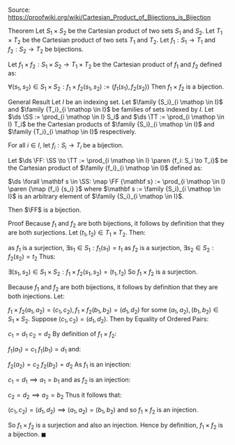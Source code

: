 # 

Source: https://proofwiki.org/wiki/Cartesian_Product_of_Bijections_is_Bijection

Theorem
Let $S_1 \times S_2$ be the Cartesian product of two sets $S_1$ and $S_2$.
Let $T_1 \times T_2$ be the Cartesian product of two sets $T_1$ and $T_2$.
Let $f_1: S_1 \to T_1$ and $f_2: S_2 \to T_2$ be bijections.

Let $f_1 \times f_2: S_1 \times S_2 \to T_1 \times T_2$ be the Cartesian product of $f_1$ and $f_2$ defined as:

$\forall \left({s_1, s_2}\right) \in S_1 \times S_2: f_1 \times f_2 \left({s_1, s_2}\right) := \left({f_1 \left({s_1}\right), f_2 \left({s_2}\right)}\right)$
Then $f_1 \times f_2$ is a bijection.


General Result
Let $I$ be an indexing set.
Let $\family {S_i}_{i \mathop \in I}$ and $\family {T_i}_{i \mathop \in I}$ be families of sets indexed by $I$.
Let $\ds \SS := \prod_{i \mathop \in I} S_i$ and $\ds \TT := \prod_{i \mathop \in I} T_i$ be the Cartesian products of $\family {S_i}_{i \mathop \in I}$ and $\family {T_i}_{i \mathop \in I}$ respectively.

For all $i \in I$, let $f_i: S_i \to T_i$ be a bijection.

Let $\ds \FF: \SS \to \TT := \prod_{i \mathop \in I} \paren {f_i: S_i \to T_i}$ be the Cartesian product of $\family {f_i}_{i \mathop \in I}$ defined as:

$\ds \forall \mathbf s \in \SS: \map \FF {\mathbf s} := \prod_{i \mathop \in I} \paren {\map {f_i} {s_i} }$
where $\mathbf s := \family {S_i}_{i \mathop \in I}$ is an arbitrary element of $\family {S_i}_{i \mathop \in I}$.

Then $\FF$ is a bijection.


Proof
Because $f_1$ and $f_2$ are both bijections, it follows by definition that they are both surjections.
Let $\left({t_1, t_2}\right) \in T_1 \times T_2$.
Then:

as $f_1$ is a surjection, $\exists s_1 \in S_1: f_1 \left({s_1}\right) = t_1$
as $f_2$ is a surjection, $\exists s_2 \in S_2: f_2 \left({s_2}\right) = t_2$
Thus:

$\exists \left({s_1, s_2}\right) \in S_1 \times S_2: f_1 \times f_2 \left({s_1, s_2}\right) = \left({t_1, t_2}\right)$
So $f_1 \times f_2$ is a surjection.

Because $f_1$ and $f_2$ are both bijections, it follows by definition that they are both injections.
Let:

$f_1 \times f_2 \left({a_1, a_2}\right) = \left({c_1, c_2}\right), f_1 \times f_2 \left({b_1, b_2}\right) = \left({d_1, d_2}\right)$
for some $\left({a_1, a_2}\right), \left({b_1, b_2}\right) \in S_1 \times S_2$.
Suppose $\left({c_1, c_2}\right) = \left({d_1, d_2}\right)$.
Then by Equality of Ordered Pairs:

$c_1 = d_1$
$c_2 = d_2$
By definition of $f_1 \times f_2$:

$f_1 \left({a_1}\right) = c_1$
$f_1 \left({b_1}\right) = d_1$
and:

$f_2 \left({a_2}\right) = c_2$
$f_2 \left({b_2}\right) = d_2$
As $f_1$ is an injection:

$c_1 = d_1 \implies a_1 = b_1$
and as $f_2$ is an injection:

$c_2 = d_2 \implies a_2 = b_2$
Thus it follows that:

$\left({c_1, c_2}\right) = \left({d_1, d_2}\right) \implies \left({a_1, a_2}\right) = \left({b_1, b_2}\right)$
and so $f_1 \times f_2$ is an injection.

So $f_1 \times f_2$ is a surjection and also an injection.
Hence by definition, $f_1 \times f_2$ is a bijection.
$\blacksquare$





